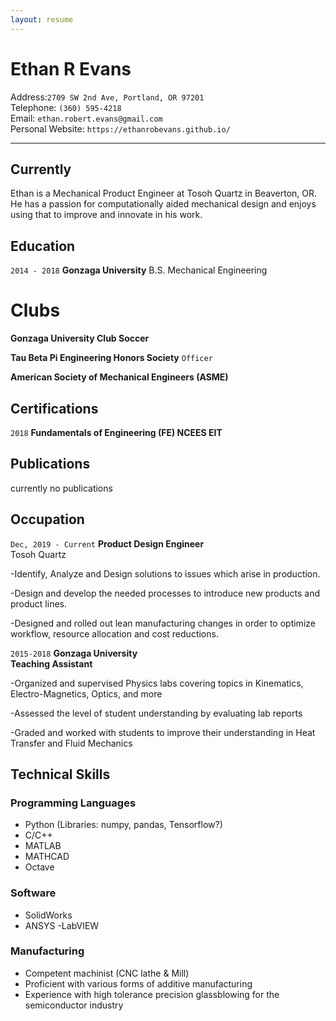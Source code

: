 ```yaml
---
layout: resume
---
```


# Ethan R Evans

Address:`2709 SW 2nd Ave, Portland, OR 97201`  
Telephone: `(360) 595-4218`   
Email: `ethan.robert.evans@gmail.com`    
Personal Website: `https://ethanrobevans.github.io/`  

*** 

## Currently

Ethan is a Mechanical Product Engineer at Tosoh Quartz in Beaverton, OR. He has a passion for computationally aided mechanical design and enjoys using that to improve and innovate in his work.

## Education

`2014 - 2018`
__Gonzaga University__
B.S. Mechanical Engineering

# Clubs

__Gonzaga University Club Soccer__

__Tau Beta Pi Engineering Honors Society__
`Officer`

__American Society of Mechanical Engineers (ASME)__ 


## Certifications

`2018`
**Fundamentals of Engineering (FE) NCEES EIT**

## Publications

currently no publications


## Occupation

`Dec, 2019 - Current`
__Product Design Engineer__  
Tosoh Quartz

-Identify, Analyze and Design solutions to issues which arise in production.

-Design and develop the needed processes to introduce new products and product lines.

-Designed and rolled out lean manufacturing changes in order to optimize workflow, resource allocation and cost reductions.


`2015-2018`
**Gonzaga University**  
__Teaching Assistant__

-Organized and supervised Physics labs covering topics in Kinematics, Electro-Magnetics, Optics, and more

-Assessed the level of student understanding by evaluating lab reports

-Graded and worked with students to improve their understanding in Heat Transfer and Fluid Mechanics 

## Technical Skills 

### Programming Languages 

- Python (Libraries: numpy, pandas, Tensorflow?)
- C/C++
- MATLAB 
- MATHCAD
- Octave

### Software

- SolidWorks
- ANSYS
-LabVIEW

### Manufacturing

- Competent machinist (CNC lathe & Mill)
- Proficient with various forms of additive manufacturing
- Experience with high tolerance precision glassblowing for the semiconductor industry


<!-- ### Footer

Last updated: Sep 2019 -->


